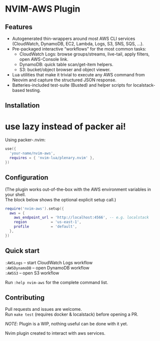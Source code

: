 # NVIM-AWS Plugin

## Features

- Autogenerated thin-wrappers around most AWS CLI services (CloudWatch, DynamoDB, EC2, Lambda, Logs, S3, SNS, SQS, …).
- Pre-packaged interactive “workflows” for the most common tasks:
  - CloudWatch Logs: browse groups/streams, live-tail, apply filters, open AWS-Console link.
  - DynamoDB: quick table scan/get-item helpers.
  - S3: bucket/object browser and object viewer.
- Lua utilities that make it trivial to execute any AWS command from Neovim and capture the structured JSON response.
- Batteries-included test-suite (Busted) and helper scripts for localstack-based testing.

## Installation

# use lazy instead of packer ai!
Using packer-.nvim:

```lua
use({
  'your-name/nvim-aws',
  requires = { 'nvim-lua/plenary.nvim' },
})
```

## Configuration

(The plugin works out-of-the-box with the AWS environment variables in your shell.  
The block below shows the optional explicit setup call.)

```lua
require('nvim-aws').setup({
  aws = {
    aws_endpoint_url = 'http://localhost:4566', -- e.g. localstack
    region           = 'us-east-1',
    profile          = 'default',
  },
})
```

## Quick start

`:AWSLogs` – start CloudWatch Logs workflow  
`:AWSDynamoDB` – open DynamoDB workflow  
`:AWSS3` – open S3 workflow

Run `:help nvim-aws` for the complete command list.

## Contributing

Pull requests and issues are welcome.  
Run `make test` (requires docker & localstack) before opening a PR.

_NOTE_: Plugin is a WIP, nothing useful can be done with it yet.

Nvim plugin created to interact with aws services.
